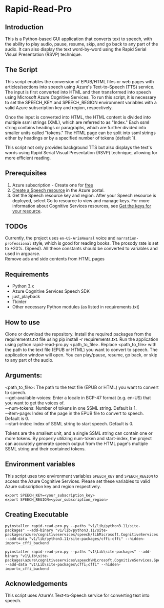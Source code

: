 # Rapid-Read-Pro
## Introduction
This is a Python-based GUI application that converts text to speech, with the ability to play audio, pause, resume, skip, and go back to any part of the audio. It can also display the text word-by-word using the Rapid Serial Visual Presentation (RSVP) technique.

## The Script 
This script enables the conversion of EPUB/HTML files or web pages with articles/sections into speech using Azure's Text-to-Speech (TTS) service. The input is first converted into HTML and then transformed into speech using Microsoft Azure Cognitive Services. To run this script, it is necessary to set the SPEECH_KEY and SPEECH_REGION environment variables with a valid Azure subscription key and region, respectively.

Once the input is converted into HTML, the HTML content is divided into multiple ssml strings (XML), which are referred to as "Index." Each ssml string contains headings or paragraphs, which are further divided into smaller units called "tokens." The HTML page can be split into ssml strings either by headings or by a specified number of tokens (default 1).

This script not only provides background TTS but also displays the text's words using Rapid Serial Visual Presentation (RSVP) technique, allowing for more efficient reading.

## Prerequisites
1. Azure subscription - Create one for [free](https://azure.microsoft.com/free/cognitive-services)
2. [Create a Speech resource](https://portal.azure.com/#create/Microsoft.CognitiveServicesSpeechServices) in the Azure portal.
3. Get the Speech resource key and region. After your Speech resource is deployed, select Go to resource to view and manage keys. For more information about Cognitive Services resources, see [Get the keys for your resource](https://learn.microsoft.com/en-us/azure/cognitive-services/cognitive-services-apis-create-account#get-the-keys-for-your-resource).

## TODOs
Currently, the project uses `en-US-AriaNeural` voice and `narration-professional` style, which is good for reading books.
The prosody rate is set to +20%. (Speed). All these constants should be converted to variables and used in argparse.  
Remove ads and side contents from HTML pages

## Requirements
* Python 3.x
* Azure Cognitive Services Speech SDK
* just_playback
* Tkinter
* Other necessary Python modules (as listed in requirements.txt)

## How to use
Clone or download the repository.
Install the required packages from the requirements.txt file using pip install -r requirements.txt.
Run the application using python rapid-read-pro.py <path_to_file>. Replace <path_to_file> with the path to the text file (EPUB or HTML) you want to convert to speech.
The application window will open. You can play/pause, resume, go back, or skip to any part of the audio.

## Arguments:

<path_to_file>: The path to the text file (EPUB or HTML) you want to convert to speech.  
--get-available-voices: Enter a locale in BCP-47 format (e.g. en-US) that you want to get the voices of.  
--num-tokens: Number of tokens in one SSML string. Default is 1.  
--item-page: Index of the page in the EPUB file to convert to speech. Default is 0.  
--start-index: Index of SSML string to start speech. Default is 0.  

Tokens are the smallest unit, and a single SSML string can contain one or more tokens. By properly utilizing num-token and start-index, the project can accurately generate speech output from the HTML page's multiple SSML string and their contained tokens.

## Environment variables
This script uses two environment variables `SPEECH_KEY` and `SPEECH_REGION` to access the Azure Cognitive Services. Please set these variables to valid Azure subscription key and region respectively.

```
export SPEECH_KEY=<your_subscription_key>
export SPEECH_REGION=<your_subscription_region>
```

## Creating Executable

```commandline
pyinstaller rapid-read-pro.py --paths "v1/lib/python3.11/site-packages" --add-binary "v1/lib/python3.11/site-packages/azure/cognitiveservices/speech/libMicrosoft.CognitiveServices.Speech.core.dylib:." --add-data "v1/lib/python3.11/site-packages/cffi:cffi" --hidden-import=_cffi_backend

pyinstaller rapid-read-pro.py --paths "v1\Lib\site-packages" --add-binary "v1\Lib\site-packages\azure\cognitiveservices\speech\Microsoft.CognitiveServices.Speech.core.dll;." --add-data "v1\Lib\site-packages\cffi;cffi" --hidden-import=_cffi_backend
```

## Acknowledgements
This script uses Azure's Text-to-Speech service for converting text into speech.
